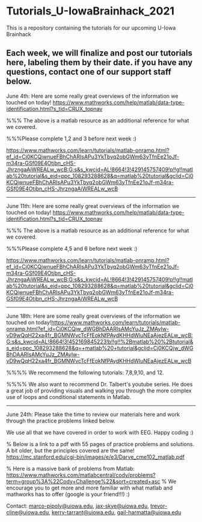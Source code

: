 # Tutorials_U-IowaBrainhack_2021
This is a repository containing the tutorials for our upcoming U-Iowa Brainhack

Each week, we will finalize and post our tutorials here, labeling them by their date. if you have any questions, contact one of our support staff below.
----------------------------
June 4th: Here are some really great overviews of the information we touched on today! https://www.mathworks.com/help/matlab/data-type-identification.html?s_tid=CRUX_topnav

%%% The above is a matlab resource as an additional reference for what we covered. 

%%%Please complete 1,2 and 3 before next week :)

https://www.mathworks.com/learn/tutorials/matlab-onramp.html?ef_id=Cj0KCQjwnueFBhChARIsAPu3YkTbyq2obGWm63yTfnEe21oJf-m34ra-GSf09E4Otjbn_cHS-JhrzngaAiWREALw_wcB:G:s&s_kwcid=AL!8664!3!429145757409!p!!g!!matlab%20tutorial&s_eid=ppc_108293288628&q=matlab%20tutorial&gclid=Cj0KCQjwnueFBhChARIsAPu3YkTbyq2obGWm63yTfnEe21oJf-m34ra-GSf09E4Otjbn_cHS-JhrzngaAiWREALw_wcB

----------------------------
June 11th: Here are some really great overviews of the information we touched on today! https://www.mathworks.com/help/matlab/data-type-identification.html?s_tid=CRUX_topnav

%%% The above is a matlab resource as an additional reference for what we covered. 

%%%Please complete 4,5 and 6 before next week :)

https://www.mathworks.com/learn/tutorials/matlab-onramp.html?ef_id=Cj0KCQjwnueFBhChARIsAPu3YkTbyq2obGWm63yTfnEe21oJf-m34ra-GSf09E4Otjbn_cHS-JhrzngaAiWREALw_wcB:G:s&s_kwcid=AL!8664!3!429145757409!p!!g!!matlab%20tutorial&s_eid=ppc_108293288628&q=matlab%20tutorial&gclid=Cj0KCQjwnueFBhChARIsAPu3YkTbyq2obGWm63yTfnEe21oJf-m34ra-GSf09E4Otjbn_cHS-JhrzngaAiWREALw_wcB

----------------------------
June 18th: Here are some really great overviews of the information we touched on today!https://www.mathworks.com/learn/tutorials/matlab-onramp.html?ef_id=Cj0KCQjw_dWGBhDAARIsAMcYuJz_ZMAyIw-vD9wQqH22xa4fr_BGMNWvcTcFfEokNfPAydKHHdWluNEaAjezEALw_wcB:G:s&s_kwcid=AL!8664!3!452169845223!b!!g!!%2Bmatlab%20%2Btutorial&s_eid=ppc_108293288628&q=+matlab%20+tutorial&gclid=Cj0KCQjw_dWGBhDAARIsAMcYuJz_ZMAyIw-vD9wQqH22xa4fr_BGMNWvcTcFfEokNfPAydKHHdWluNEaAjezEALw_wcB

%%%% We recommend the following tutorials: 7,8,9,10, and 12. 

%%%% We also want to recommend Dr. Talbert's youtube series. He does a great job of providing visuals and walking you through the more complex use of loops and conditional statements in Matlab. 

----------------------------
June 24th: Please take the time to review our materials here and work through the practice problems linked below.

We use all that we have covered in order to work with EEG. Happy coding :)

% Below is a link to a pdf with 55 pages of practice problems and solutions. A bit older, but the principles covered are the same!
https://mc.stanford.edu/cgi-bin/images/e/e3/Darve_cme102_matlab.pdf

% Here is a massive bank of problems from Matlab: https://www.mathworks.com/matlabcentral/cody/problems?term=group%3A%22Cody+Challenge%22&sort=created+asc
% We encourage you to get more and more familiar with what matlab and mathworks has to offer (google is your friend!!!) :)

Contact: marco-pipoly@uiowa.edu, jax-skye@uiowa.edu, trevor-cline@uiowa.edu, kerry-tarrant@uiowa.edu, gail-harmatta@uiowa.edu
